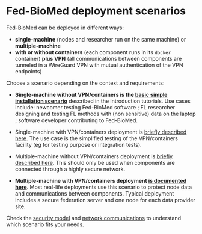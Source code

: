 # Fed-BioMed deployment scenarios

Fed-BioMed can be deployed in different ways:

* **single-machine** (nodes and researcher run on the same machine) or **multiple-machine**
* **with or without containers** (each component runs in its `docker` container) **plus VPN** (all communications between components are tunneled in a WireGuard VPN with mutual authentication of the VPN endpoints)

Choose a scenario depending on the context and requirements:

* **Single-machine without VPN/containers is the [basic simple installation scenario](../../getting-started/installation.md)** described in the introduction tutorials. Use cases include: newcomer testing Fed-BioMed software ; FL researcher designing and testing FL methods with (non sensitive) data on the laptop ; software developer contributing to Fed-BioMed.

* Single-machine with VPN/containers deployment is [briefly described here](https://github.com/fedbiomed/fedbiomed/blob/master/README.md#install-and-run-in-vpndevelopment-environment). The use case is the simplified testing of the VPN/containers facility (eg for testing purpose or integration tests).

* Multiple-machine without VPN/containers deployment is [briefly described here](https://github.com/fedbiomed/fedbiomed/blob/master/README.md#run-the-node-part). This should only be used when components are connected through a highly secure network.

* **Multiple-machine with VPN/containers deployment [is documented here](./deployment-vpn.md)**. Most real-life deployments use this scenario to protect node data and communications between components. Typical deployment includes a secure federation server and one node for each data provider site.

Check the [security model](./security-model.md) and [network communications](./matrix.md) to understand which scenario fits your needs.
